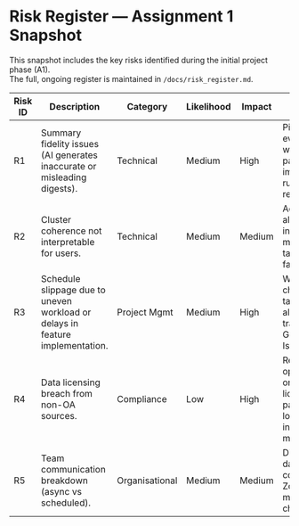 # Risk Register — Assignment 1 Snapshot

This snapshot includes the key risks identified during the initial project phase (A1).  
The full, ongoing register is maintained in `/docs/risk_register.md`.

| Risk ID | Description | Category | Likelihood | Impact | Mitigation Strategy | Owner |
|---------|-------------|----------|------------|--------|----------------------|-------|
| R1 | Summary fidelity issues (AI generates inaccurate or misleading digests). | Technical | Medium | High | Pilot evaluation with sample papers; implement rubric-based review. | Team |
| R2 | Cluster coherence not interpretable for users. | Technical | Medium | Medium | Adjust algorithms; introduce manual tagging fallback. | Team |
| R3 | Schedule slippage due to uneven workload or delays in feature implementation. | Project Mgmt | Medium | High | Weekly check-ins, task allocation tracked via GitHub Issues. | Chelsea |
| R4 | Data licensing breach from non-OA sources. | Compliance | Low | High | Restrict to open-access or UOW-licensed papers only; log licences in metadata.csv. | All |
| R5 | Team communication breakdown (async vs scheduled). | Organisational | Medium | Medium | Discord for daily async comms; Zoom milestone check-ins. | All |
